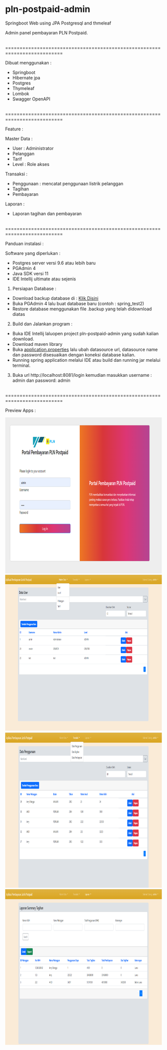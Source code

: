 # pln-postpaid-admin
Springboot Web using JPA Postgresql and thmeleaf

Admin panel pembayaran PLN Postpaid.

<br>==========================================================================<br>

Dibuat menggunakan :
- Springboot
- Hibernate jpa
- Postgres
- Thymeleaf
- Lombok
- Swagger OpenAPI

<br>==========================================================================<br>

Feature :

Master Data :
- User : Administrator
- Pelanggan
- Tarif
- Level : Role akses

Transaksi :
- Penggunaan : mencatat penggunaan listrik pelanggan
- Tagihan
- Pembayaran

Laporan :
- Laporan tagihan dan pembayaran

<br>==========================================================================<br>

Panduan instalasi :

Software yang diperlukan :
- Postgres server versi 9.6 atau lebih baru
- PGAdmin 4
- Java SDK versi 11
- IDE Intellij ultimate atau sejenis

1. Persiapan Database :
- Download backup database di : <a href="https://github.com/ratwareid/pln-postpaid-admin/tree/master/database"> Klik Disini</a>
- Buka PGAdmin 4 lalu buat database baru (contoh : spring_test2)
- Restore database menggunakan file .backup yang telah didownload diatas

2. Build dan Jalankan program :
- Buka IDE Intellij laluopen project pln-postpaid-admin yang sudah kalian download.
- Download maven library
- Buka <a href="https://github.com/ratwareid/pln-postpaid-admin/blob/master/src/main/resources/application.properties">application.properties</a> lalu ubah datasource url, datasource name dan password disesuaikan dengan koneksi database kalian.
- Running spring application melalui IDE atau build dan running jar melalui terminal.

3. Buka url http://localhost:8081/login kemudian masukkan username : admin dan password: admin

<br>==========================================================================<br>

Preview Apps :

<img src="https://github.com/ratwareid/pln-postpaid-admin/blob/master/preview/loginpage.png" alt="Login Page" width="800" height="500">
<img src="https://github.com/ratwareid/pln-postpaid-admin/blob/master/preview/masterdata.png" alt="Master Data" width="800" height="500">
<img src="https://github.com/ratwareid/pln-postpaid-admin/blob/master/preview/transaksi.png" alt="Transaksi" width="800" height="500">
<img src="https://github.com/ratwareid/pln-postpaid-admin/blob/master/preview/laporan.png" alt="Laporan" width="800" height="500">


